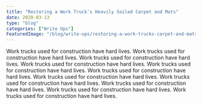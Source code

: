 ```yaml
---
title: "Restoring a Work Truck's Heavily Soiled Carpet and Mats"
date: 2020-03-13
type: "blog"
categories: ["Write Ups"]
FeaturedImage: "/blog/write-ups/restoring-a-work-trucks-carpet-and-mats/images/featured.jpg"
---
```


Work trucks used for construction have hard lives. Work trucks used for construction have hard lives. Work trucks used for construction have hard lives. Work trucks used for construction have hard lives. Work trucks used for construction have hard lives. Work trucks used for construction have hard lives. Work trucks used for construction have hard lives. Work trucks used for construction have hard lives. Work trucks used for construction have hard lives. Work trucks used for construction have hard lives. Work trucks used for construction have hard lives. 